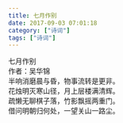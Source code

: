 ```yaml
---
title: 七月作别
date: 2017-09-03 07:01:18
category: ["诗词"]
tags: ["诗词"]
---
```

七月作别                 
作者：吴华锦    
半响消磨晨与昏，物事流转是更非。            
花烛明灭寒山径，月上层楼满清辉。            
疏懒无聊棋子落，竹影飘摇两重门。        
借问明朝归何处，一望关山一路尘。  